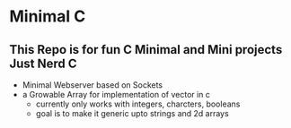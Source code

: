 # Minimal C

## This Repo is for fun C Minimal and Mini projects Just Nerd C

+ Minimal Webserver based on Sockets
+ a Growable Array for implementation of vector in c
    - currently only works with integers, charcters, booleans
    - goal is to make it generic upto strings and 2d arrays

